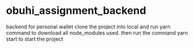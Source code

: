 # obuhi_assignment_backend
backend for personal wallet
clone the project into local and run yarn command to download all node_modules used.
then run the command yarn start to start the project 
